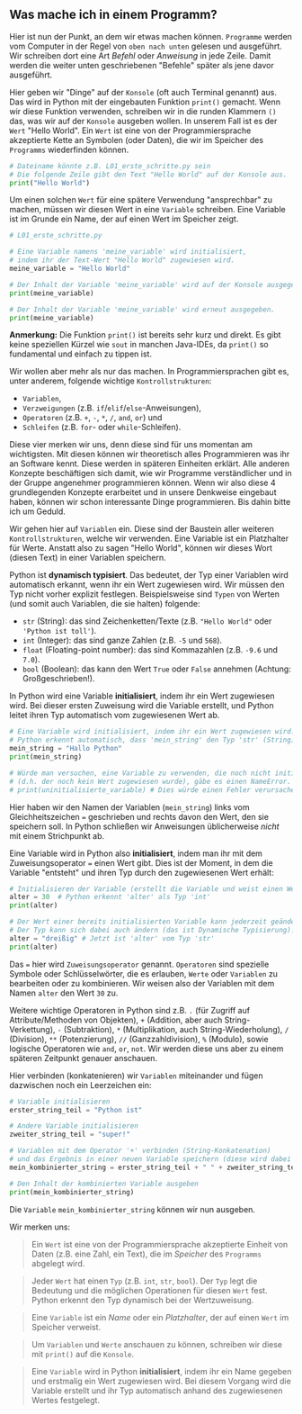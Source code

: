 ## Was mache ich in einem Programm?

Hier ist nun der Punkt, an dem wir etwas machen können. `Programme` werden vom Computer in der Regel von `oben nach unten` gelesen und ausgeführt. Wir schreiben dort eine Art *Befehl* oder *Anweisung* in jede Zeile. Damit werden die weiter unten geschriebenen "Befehle" später als jene davor ausgeführt.

Hier geben wir "Dinge" auf der `Konsole` (oft auch Terminal genannt) aus. Das wird in Python mit der eingebauten Funktion `print()` gemacht. Wenn wir diese Funktion verwenden, schreiben wir in die runden Klammern `()` das, was wir auf der `Konsole` ausgeben wollen. In unserem Fall ist es der `Wert` "Hello World". Ein `Wert` ist eine von der Programmiersprache akzeptierte Kette an Symbolen (oder Daten), die wir im Speicher des `Programms` wiederfinden können.

```python
# Dateiname könnte z.B. L01_erste_schritte.py sein
# Die folgende Zeile gibt den Text "Hello World" auf der Konsole aus.
print("Hello World")
```

Um einen solchen `Wert` für eine spätere Verwendung "ansprechbar" zu machen, müssen wir diesen Wert in eine `Variable` schreiben. Eine Variable ist im Grunde ein Name, der auf einen Wert im Speicher zeigt.

```python
# L01_erste_schritte.py

# Eine Variable namens 'meine_variable' wird initialisiert,
# indem ihr der Text-Wert "Hello World" zugewiesen wird.
meine_variable = "Hello World"

# Der Inhalt der Variable 'meine_variable' wird auf der Konsole ausgegeben.
print(meine_variable)

# Der Inhalt der Variable 'meine_variable' wird erneut ausgegeben.
print(meine_variable)
```

**Anmerkung:** Die Funktion `print()` ist bereits sehr kurz und direkt. Es gibt keine speziellen Kürzel wie `sout` in manchen Java-IDEs, da `print()` so fundamental und einfach zu tippen ist.

Wir wollen aber mehr als nur das machen. In Programmiersprachen gibt es, unter anderem, folgende wichtige `Kontrollstrukturen`:

* `Variablen`,
* `Verzweigungen` (z.B. `if`/`elif`/`else`-Anweisungen),
* `Operatoren` (z.B. `+`, `-`, `*`, `/`, `and`, `or`) und
* `Schleifen` (z.B. `for`- oder `while`-Schleifen).

Diese vier merken wir uns, denn diese sind für uns momentan am wichtigsten. Mit diesen können wir theoretisch alles Programmieren was ihr an Software kennt. Diese werden in späteren Einheiten erklärt. Alle anderen Konzepte beschäftigen sich damit, wie wir Programme verständlicher und in der Gruppe angenehmer programmieren können. Wenn wir also diese 4 grundlegenden Konzepte erarbeitet und in unsere Denkweise eingebaut haben, können wir schon interessante Dinge programmieren. Bis dahin bitte ich um Geduld.

Wir gehen hier auf `Variablen` ein. Diese sind der Baustein aller weiteren `Kontrollstrukturen`, welche wir verwenden.
Eine Variable ist ein Platzhalter für Werte. Anstatt also zu sagen "Hello World", können wir dieses Wort (diesen Text) in einer Variablen speichern.

Python ist **dynamisch typisiert**. Das bedeutet, der Typ einer Variablen wird automatisch erkannt, wenn ihr ein Wert zugewiesen wird. Wir müssen den Typ nicht vorher explizit festlegen.
Beispielsweise sind `Typen` von Werten (und somit auch Variablen, die sie halten) folgende:

* `str` (String): das sind Zeichenketten/Texte (z.B. `"Hello World"` oder `'Python ist toll'`).
* `int` (Integer): das sind ganze Zahlen (z.B. `-5` und `568`).
* `float` (Floating-point number): das sind Kommazahlen (z.B. `-9.6` und `7.0`).
* `bool` (Boolean): das kann den Wert `True` oder `False` annehmen (Achtung: Großgeschrieben!).

In Python wird eine Variable **initialisiert**, indem ihr ein Wert zugewiesen wird. Bei dieser ersten Zuweisung wird die Variable erstellt, und Python leitet ihren Typ automatisch vom zugewiesenen Wert ab.

```python
# Eine Variable wird initialisiert, indem ihr ein Wert zugewiesen wird.
# Python erkennt automatisch, dass 'mein_string' den Typ 'str' (String) hat.
mein_string = "Hallo Python"
print(mein_string)

# Würde man versuchen, eine Variable zu verwenden, die noch nicht initialisiert wurde,
# (d.h. der noch kein Wert zugewiesen wurde), gäbe es einen NameError.
# print(uninitialisierte_variable) # Dies würde einen Fehler verursachen.
```

Hier haben wir den Namen der Variablen (`mein_string`) links vom Gleichheitszeichen `=` geschrieben und rechts davon den Wert, den sie speichern soll. In Python schließen wir Anweisungen üblicherweise *nicht* mit einem Strichpunkt ab.

Eine Variable wird in Python also **initialisiert**, indem man ihr mit dem Zuweisungsoperator `=` einen Wert gibt. Dies ist der Moment, in dem die Variable "entsteht" und ihren Typ durch den zugewiesenen Wert erhält:

```python
# Initialisieren der Variable (erstellt die Variable und weist einen Wert zu)
alter = 30  # Python erkennt 'alter' als Typ 'int'
print(alter)

# Der Wert einer bereits initialisierten Variable kann jederzeit geändert werden.
# Der Typ kann sich dabei auch ändern (das ist Dynamische Typisierung).
alter = "dreißig" # Jetzt ist 'alter' vom Typ 'str'
print(alter)
```

Das `=` hier wird `Zuweisungsoperator` genannt. `Operatoren` sind spezielle Symbole oder Schlüsselwörter, die es erlauben, `Werte` oder `Variablen` zu bearbeiten oder zu kombinieren.
Wir weisen also der Variablen mit dem Namen `alter` den Wert `30` zu.

Weitere wichtige Operatoren in Python sind z.B. `.` (für Zugriff auf Attribute/Methoden von Objekten), `+` (Addition, aber auch String-Verkettung), `-` (Subtraktion), `*` (Multiplikation, auch String-Wiederholung), `/` (Division), `**` (Potenzierung), `//` (Ganzzahldivision), `%` (Modulo), sowie logische Operatoren wie `and`, `or`, `not`.
Wir werden diese uns aber zu einem späteren Zeitpunkt genauer anschauen.

Hier verbinden (konkatenieren) wir `Variablen` miteinander und fügen dazwischen noch ein Leerzeichen ein:

```python
# Variable initialisieren
erster_string_teil = "Python ist"

# Andere Variable initialisieren
zweiter_string_teil = "super!"

# Variablen mit dem Operator '+' verbinden (String-Konkatenation)
# und das Ergebnis in einer neuen Variable speichern (diese wird dabei initialisiert).
mein_kombinierter_string = erster_string_teil + " " + zweiter_string_teil

# Den Inhalt der kombinierten Variable ausgeben
print(mein_kombinierter_string)
```

Die `Variable` `mein_kombinierter_string` können wir nun ausgeben.

Wir merken uns:

> Ein `Wert` ist eine von der Programmiersprache akzeptierte Einheit von Daten (z.B. eine Zahl, ein Text), die im *Speicher* des `Programms` abgelegt wird.

> Jeder `Wert` hat einen `Typ` (z.B. `int`, `str`, `bool`). Der `Typ` legt die Bedeutung und die möglichen Operationen für diesen `Wert` fest. Python erkennt den Typ dynamisch bei der Wertzuweisung.

> Eine `Variable` ist ein *Name* oder ein *Platzhalter*, der auf einen `Wert` im Speicher verweist.

> Um `Variablen` und `Werte` anschauen zu können, schreiben wir diese mit `print()` auf die `Konsole`.

> Eine `Variable` wird in Python **initialisiert**, indem ihr ein Name gegeben und erstmalig ein Wert zugewiesen wird. Bei diesem Vorgang wird die Variable erstellt und ihr Typ automatisch anhand des zugewiesenen Wertes festgelegt.
